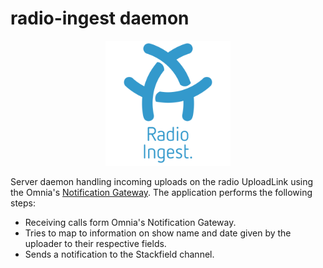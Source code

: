 # radio-ingest daemon

<p align="center">
  <img src="misc/logo.svg" width="200px" />
</p>


Server daemon handling incoming uploads on the radio UploadLink using the Omnia's [Notification Gateway](https://api.docs.nexx.cloud/notification-gateway). The application performs the following steps:

- Receiving calls form Omnia's Notification Gateway.
- Tries to map to information on show name and date given by the uploader to their respective fields.
- Sends a notification to the Stackfield channel.